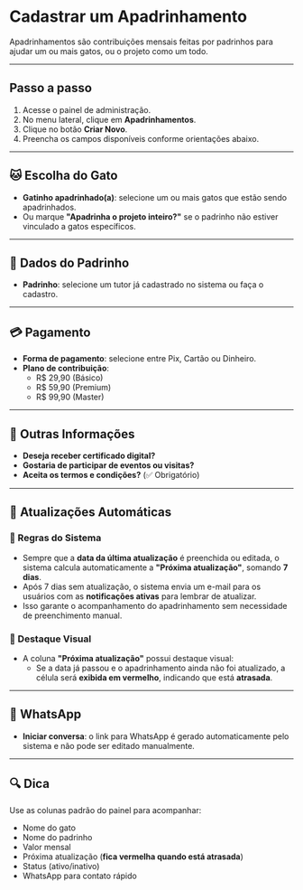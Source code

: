 # Cadastrar um Apadrinhamento

Apadrinhamentos são contribuições mensais feitas por padrinhos para ajudar um ou mais gatos, ou o projeto como um todo.

---

## Passo a passo

1. Acesse o painel de administração.
2. No menu lateral, clique em **Apadrinhamentos**.
3. Clique no botão **Criar Novo**.
4. Preencha os campos disponíveis conforme orientações abaixo.

---

## 🐱 Escolha do Gato

- **Gatinho apadrinhado(a)**: selecione um ou mais gatos que estão sendo apadrinhados.
- Ou marque **"Apadrinha o projeto inteiro?"** se o padrinho não estiver vinculado a gatos específicos.

---

## 👤 Dados do Padrinho

- **Padrinho**: selecione um tutor já cadastrado no sistema ou faça o cadastro.

---

## 💳 Pagamento

- **Forma de pagamento**: selecione entre Pix, Cartão ou Dinheiro.
- **Plano de contribuição**:
  - R$ 29,90 (Básico)
  - R$ 59,90 (Premium)
  - R$ 99,90 (Master)

---

## 📄 Outras Informações

- **Deseja receber certificado digital?**
- **Gostaria de participar de eventos ou visitas?**
- **Aceita os termos e condições?** (✅ Obrigatório)

---

## 🔁 Atualizações Automáticas

### 🧠 Regras do Sistema

- Sempre que a **data da última atualização** é preenchida ou editada, o sistema calcula automaticamente a **"Próxima atualização"**, somando **7 dias**.
- Após 7 dias sem atualização, o sistema envia um e-mail para os usuários com as **notificações ativas** para lembrar de atualizar. 
- Isso garante o acompanhamento do apadrinhamento sem necessidade de preenchimento manual.

### 🎨 Destaque Visual

- A coluna **"Próxima atualização"** possui destaque visual:
  - Se a data já passou e o apadrinhamento ainda não foi atualizado, a célula será **exibida em vermelho**, indicando que está **atrasada**.

---

## 💬 WhatsApp

- **Iniciar conversa**: o link para WhatsApp é gerado automaticamente pelo sistema e não pode ser editado manualmente.

---

## 🔍 Dica

Use as colunas padrão do painel para acompanhar:

- Nome do gato
- Nome do padrinho
- Valor mensal
- Próxima atualização (**fica vermelha quando está atrasada**)
- Status (ativo/inativo)
- WhatsApp para contato rápido
